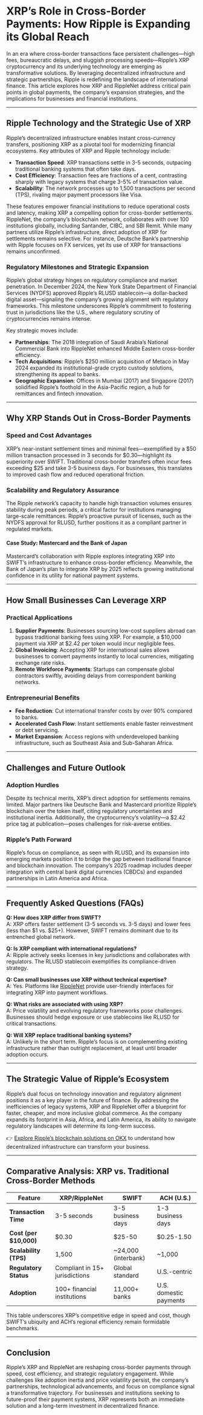 # XRP’s Role in Cross-Border Payments: How Ripple is Expanding its Global Reach

In an era where cross-border transactions face persistent challenges—high fees, bureaucratic delays, and sluggish processing speeds—Ripple’s XRP cryptocurrency and its underlying technology are emerging as transformative solutions. By leveraging decentralized infrastructure and strategic partnerships, Ripple is redefining the landscape of international finance. This article explores how XRP and RippleNet address critical pain points in global payments, the company’s expansion strategies, and the implications for businesses and financial institutions.

---

## Ripple Technology and the Strategic Use of XRP

Ripple’s decentralized infrastructure enables instant cross-currency transfers, positioning XRP as a pivotal tool for modernizing financial ecosystems. Key attributes of XRP and Ripple technology include:

- **Transaction Speed**: XRP transactions settle in 3-5 seconds, outpacing traditional banking systems that often take days.
- **Cost Efficiency**: Transaction fees are fractions of a cent, contrasting sharply with legacy systems that charge 3-5% of transaction value.
- **Scalability**: The network processes up to 1,500 transactions per second (TPS), rivaling major payment processors like Visa.

These features empower financial institutions to reduce operational costs and latency, making XRP a compelling option for cross-border settlements. RippleNet, the company’s blockchain network, collaborates with over 100 institutions globally, including Santander, CIBC, and SBI Remit. While many partners utilize Ripple’s infrastructure, direct adoption of XRP for settlements remains selective. For instance, Deutsche Bank’s partnership with Ripple focuses on FX services, yet its use of XRP for transactions remains unconfirmed.

### Regulatory Milestones and Strategic Expansion

Ripple’s global strategy hinges on regulatory compliance and market penetration. In December 2024, the New York State Department of Financial Services (NYDFS) approved Ripple’s RLUSD stablecoin—a dollar-backed digital asset—signaling the company’s growing alignment with regulatory frameworks. This milestone underscores Ripple’s commitment to fostering trust in jurisdictions like the U.S., where regulatory scrutiny of cryptocurrencies remains intense.

Key strategic moves include:
- **Partnerships**: The 2018 integration of Saudi Arabia’s National Commercial Bank into RippleNet enhanced Middle Eastern cross-border efficiency.
- **Tech Acquisitions**: Ripple’s $250 million acquisition of Metaco in May 2024 expanded its institutional-grade crypto custody solutions, strengthening its appeal to banks.
- **Geographic Expansion**: Offices in Mumbai (2017) and Singapore (2017) solidified Ripple’s foothold in the Asia-Pacific region, a hub for remittances and fintech innovation.

---

## Why XRP Stands Out in Cross-Border Payments

### Speed and Cost Advantages
XRP’s near-instant settlement times and minimal fees—exemplified by a $50 million transaction processed in 3 seconds for $0.30—highlight its superiority over SWIFT. Traditional cross-border transfers often incur fees exceeding $25 and take 3-5 business days. For businesses, this translates to improved cash flow and reduced operational friction.

### Scalability and Regulatory Assurance
The Ripple network’s capacity to handle high transaction volumes ensures stability during peak periods, a critical factor for institutions managing large-scale remittances. Ripple’s proactive pursuit of licenses, such as the NYDFS approval for RLUSD, further positions it as a compliant partner in regulated markets.

#### Case Study: Mastercard and the Bank of Japan
Mastercard’s collaboration with Ripple explores integrating XRP into SWIFT’s infrastructure to enhance cross-border efficiency. Meanwhile, the Bank of Japan’s plan to integrate XRP by 2025 reflects growing institutional confidence in its utility for national payment systems.

---

## How Small Businesses Can Leverage XRP

### Practical Applications
1. **Supplier Payments**: Businesses sourcing low-cost suppliers abroad can bypass traditional banking fees using XRP. For example, a $10,000 payment via XRP at $2.42 per token would incur negligible fees.
2. **Global Invoicing**: Accepting XRP for international sales allows businesses to convert payments instantly to local currencies, mitigating exchange rate risks.
3. **Remote Workforce Payments**: Startups can compensate global contractors swiftly, avoiding delays from correspondent banking networks.

### Entrepreneurial Benefits
- **Fee Reduction**: Cut international transfer costs by over 90% compared to banks.
- **Accelerated Cash Flow**: Instant settlements enable faster reinvestment or debt servicing.
- **Market Expansion**: Access regions with underdeveloped banking infrastructure, such as Southeast Asia and Sub-Saharan Africa.

---

## Challenges and Future Outlook

### Adoption Hurdles
Despite its technical merits, XRP’s direct adoption for settlements remains limited. Major partners like Deutsche Bank and Mastercard prioritize Ripple’s blockchain over the token itself, citing regulatory uncertainties and institutional inertia. Additionally, the cryptocurrency’s volatility—a $2.42 price tag at publication—poses challenges for risk-averse entities.

### Ripple’s Path Forward
Ripple’s focus on compliance, as seen with RLUSD, and its expansion into emerging markets position it to bridge the gap between traditional finance and blockchain innovation. The company’s 2025 roadmap includes deeper integration with central bank digital currencies (CBDCs) and expanded partnerships in Latin America and Africa.

---

## Frequently Asked Questions (FAQs)

**Q: How does XRP differ from SWIFT?**  
A: XRP offers faster settlement (3-5 seconds vs. 3-5 days) and lower fees (less than $1 vs. $25+). However, SWIFT remains dominant due to its entrenched global network.

**Q: Is XRP compliant with international regulations?**  
A: Ripple actively seeks licenses in key jurisdictions and collaborates with regulators. The RLUSD stablecoin exemplifies its compliance-driven strategy.

**Q: Can small businesses use XRP without technical expertise?**  
A: Yes. Platforms like [RippleNet](https://bit.ly/okx-bonus) provide user-friendly interfaces for integrating XRP into payment workflows.

**Q: What risks are associated with using XRP?**  
A: Price volatility and evolving regulatory frameworks pose challenges. Businesses should hedge exposure or use stablecoins like RLUSD for critical transactions.

**Q: Will XRP replace traditional banking systems?**  
A: Unlikely in the short term. Ripple’s focus is on complementing existing infrastructure rather than outright replacement, at least until broader adoption occurs.

---

## The Strategic Value of Ripple’s Ecosystem

Ripple’s dual focus on technology innovation and regulatory alignment positions it as a key player in the future of finance. By addressing the inefficiencies of legacy systems, XRP and RippleNet offer a blueprint for faster, cheaper, and more inclusive global commerce. As the company expands its footprint in Asia, Africa, and Latin America, its ability to navigate regulatory landscapes will determine its long-term success.

👉 [Explore Ripple’s blockchain solutions on OKX](https://bit.ly/okx-bonus) to understand how decentralized infrastructure can transform your business.

---

## Comparative Analysis: XRP vs. Traditional Cross-Border Methods

| Feature                | XRP/RippleNet          | SWIFT                  | ACH (U.S.)             |
|------------------------|------------------------|------------------------|------------------------|
| **Transaction Time**   | 3-5 seconds            | 3-5 business days      | 1-3 business days      |
| **Cost (per $10,000)** | $0.30                 | $25-50                 | $0.25-1.50             |
| **Scalability (TPS)**  | 1,500                 | ~24,000 (interbank)    | ~1,000                 |
| **Regulatory Status**  | Compliant in 15+ jurisdictions | Global standard      | U.S.-centric           |
| **Adoption**           | 100+ financial institutions | 11,000+ banks         | U.S. domestic payments |

This table underscores XRP’s competitive edge in speed and cost, though SWIFT’s ubiquity and ACH’s regional efficiency remain formidable benchmarks.

---

## Conclusion

Ripple’s XRP and RippleNet are reshaping cross-border payments through speed, cost efficiency, and strategic regulatory engagement. While challenges like adoption inertia and price volatility persist, the company’s partnerships, technological advancements, and focus on compliance signal a transformative trajectory. For businesses and institutions seeking to future-proof their payment systems, XRP represents both an immediate solution and a long-term investment in decentralized finance.
